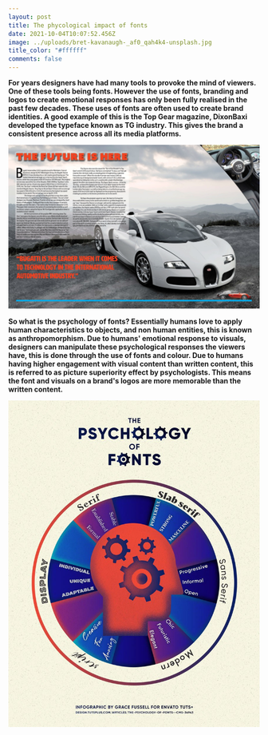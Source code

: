 ```yaml
---
layout: post
title: The phycological impact of fonts
date: 2021-10-04T10:07:52.456Z
image: ../uploads/bret-kavanaugh-_af0_qah4k4-unsplash.jpg
title_color: "#ffffff"
comments: false
---
```

**For years designers have had many tools to provoke the mind of viewers. One of these tools being fonts. However the use of fonts, branding and logos to create emotional responses has only been fully realised in the past few decades. These uses of fonts are often used to create brand identities. A good example of this is the Top Gear magazine, DixonBaxi developed the typeface known as TG industry. This gives the brand a consistent presence across all its media platforms.** 

![](../uploads/top-gear-spread.jpeg)

**So what is the psychology of fonts? Essentially humans love to apply human characteristics to objects, and non human entities, this is known as anthropomorphism. Due to humans' emotional response to visuals, designers can manipulate these psychological responses the viewers have, this is done through the use of fonts and colour. Due to humans having higher engagement with visual content than written content, this is referred to as picture superiority effect by psychologists. This means the font and visuals on a brand's logos are more memorable than the written content.**

![](../uploads/infographic.jpg)